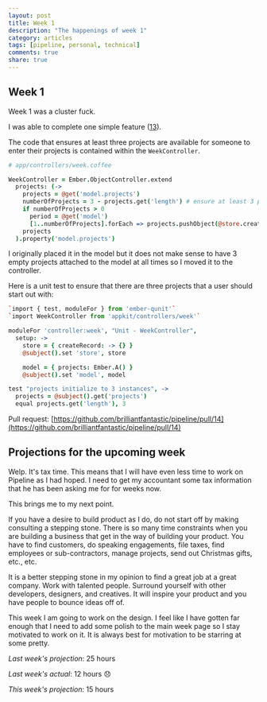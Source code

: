 ```yaml
---
layout: post
title: Week 1
description: "The happenings of week 1"
category: articles
tags: [pipeline, personal, technical]
comments: true
share: true
---
```


## Week 1

Week 1 was a cluster fuck.

I was able to complete one simple feature ([13](https://github.com/brilliantfantastic/pipeline/issues/13)). 

The code that ensures at least three projects are available for someone to enter their projects is contained within the `WeekController`. 

~~~ coffeescript
# app/controllers/week.coffee

WeekController = Ember.ObjectController.extend
  projects: (->
    projects = @get('model.projects')
    numberOfProjects = 3 - projects.get('length') # ensure at least 3 projects are displayed
    if numberOfProjects > 0
      period = @get('model')
      [1..numberOfProjects].forEach => projects.pushObject(@store.createRecord('project', {period: period}))
    projects
  ).property('model.projects')

~~~

I originally placed it in the model but it does not make sense to have 3 empty projects attached to the 
model at all times so I moved it to the controller.

Here is a unit test to ensure that there are three projects that a user should start out with:

~~~ coffeescript
`import { test, moduleFor } from 'ember-qunit'`
`import WeekController from 'appkit/controllers/week'`

moduleFor 'controller:week', "Unit - WeekController",
  setup: ->
    store = { createRecord: -> {} }
    @subject().set 'store', store

    model = { projects: Ember.A() }
    @subject().set 'model', model

test "projects initialize to 3 instances", ->
  projects = @subject().get('projects')
  equal projects.get('length'), 3
~~~

Pull request: [https://github.com/brilliantfantastic/pipeline/pull/14](https://github.com/brilliantfantastic/pipeline/pull/14)

## Projections for the upcoming week

Welp. It's tax time. This means that I will have even less time to work on Pipeline as I had hoped. I need to get
my accountant some tax information that he has been asking me for for weeks now.

This brings me to my next point.

If you have a desire to build product as I do, do not start off by making consulting a stepping stone. There is so many 
time constraints when you are building a business that get in the way of building your product. You have to find customers,
do speaking engagements, file taxes, find employees or sub-contractors, manage projects, send out Christmas gifts, etc., etc.

It is a better stepping stone in my opinion to find a great job at a great company. Work with talented people. Surround yourself 
with other developers, designers, and creatives. It will inspire your product and you have people to bounce ideas off of.

This week I am going to work on the design. I feel like I have gotten far enough that I need to add some polish to the main week page so I stay motivated to work on it. It is always best for motivation to be starring at some pretty.

*Last week's projection*: 25 hours

*Last week's actual*: 12 hours :disappointed:

*This week's projection*: 15 hours
